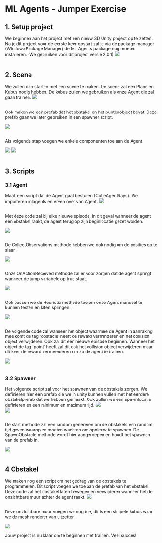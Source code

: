 <h1>ML Agents - Jumper Exercise</h1>

<h2>1. Setup project </h2>
We beginnen aan het project met een nieuw 3D Unity project op te zetten. Na je dit project voor de eerste keer opstart zal je via de package manager (Window>Package Manager) de ML Agents package nog moeten installeren. (We gebruiken voor dit project versie 2.0.1)

<img src="./images/step1.png" >

<br>
<br>

<h2>2. Scene </h2>
We zullen dan starten met een scene te maken. De scene zal een Plane en Kubus nodig hebben. De kubus zullen we gebruiken als onze Agent die zal gaan trainen. 


<img src="./images/step2.png" >

<br>
<br>

Ook maken we een prefab dat het obstakel en het puntenobject bevat. Deze prefab gaan we later gebruiken in een spawner script.


<img src="./images/step3.png" >

<br>
<br>

Als volgende stap voegen we enkele componenten toe aan de Agent. 

<img src="./images/step4.png" >
<img src="./images/step5.png" >

<br>
<br>

<h2>3. Scripts </h2>
<h3>3.1 Agent </h3>
Maak een script dat de Agent gaat besturen (CubeAgentRays). We importeren mlagents en erven over van Agent. 

<img src="./images/step6.png" >

<br>
<br>

Met deze code zal bij elke nieuwe episode, in dit geval wanneer de agent een obstakel raakt, de agent terug op zijn beginlocatie gezet worden.

<img src="./images/step7.png" >

<br>
<br>

De CollectObservations methode hebben we ook nodig om de posities op te slaan.

<img src="./images/step8.png" >

<br>
<br>

Onze OnActionReceived methode zal er voor zorgen dat de agent springt wanneer de jump variabele op true staat.

<img src="./images/step9.png" >

<br>
<br>

Ook passen we de Heuristic methode toe om onze Agent manueel te kunnen testen en laten springen. 

<img src="./images/step10.png" >

<br>
<br>

De volgende code zal wanneer het object waarmee de Agent in aanraking mee komt de tag 'obstacle' heeft de reward verminderen en het collision object verwijderen. Ook zal dit een nieuwe episode beginnen. 
Wanneer het object de tag 'point' heeft zal dit ook het collision object verwijderen maar dit keer de reward vermeerderen om zo de agent te trainen.

<img src="./images/step11.png" >

<br>
<br>

<h3>3.2 Spawner </h3>
Het volgende script zal voor het spawnen van de obstakels zorgen. We definieren hier een prefab die we in unity kunnen vullen met het eerdere obstakelprefab dat we hebben gemaakt. Ook zullen we een spawnlocatie definieren en een minimum en maximum tijd. 

<img src="./images/step12.png" >

<br>

<img src="./images/step16.png" >

<br>
<br>

De start methode zal een random genereren om de obstakels een random tijd geven waarop ze moeten wachten om opnieuw te spawnen. De SpawnObstacle methode wordt hier aangeroepen en houdt het spawnen van de prefab in.

<img src="./images/step13.png" >

<br>
<br>

<h2>4 Obstakel </h2>
We maken nog een script om het gedrag van de obstakels te programmeren. Dit script voegen we toe aan de prefab van het obstakel. Deze code zal het obstakel laten bewegen en verwijderen wanneer het de onzichtbare muur achter de agent raakt.

<img src="./images/step14.png" >

<br>
<br>

Deze onzichtbare muur voegen we nog toe, dit is een simpele kubus waar we de mesh renderer van uitzetten.

<img src="./images/step15.png" >

<br>

Jouw project is nu klaar om te beginnen met trainen. Veel succes!
